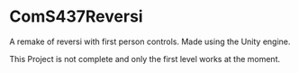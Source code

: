 # ComS437Reversi

A remake of reversi with first person controls. Made using the Unity engine.

This Project is not complete and only the first level works at the moment.
